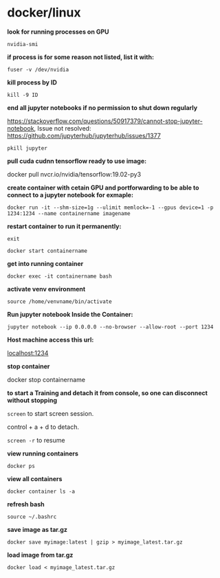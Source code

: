 # docker/linux

**look for running processes on GPU**

`nvidia-smi`

**if process is for some reason not listed, list it with:**

`fuser -v /dev/nvidia`

**kill process by ID**

`kill -9 ID`

**end all jupyter notebooks if no permission to shut down regularly**

 https://stackoverflow.com/questions/50917379/cannot-stop-jupyter-notebook, Issue not resolved: https://github.com/jupyterhub/jupyterhub/issues/1377

`pkill jupyter` 

**pull cuda cudnn tensorflow ready to use image:**

docker pull nvcr.io/nvidia/tensorflow:19.02-py3

**create container with cetain GPU and portforwarding to be able to connect to a jupyter notebook for exmaple:**

`docker run -it --shm-size=1g --ulimit memlock=-1 --gpus device=1 -p 1234:1234 --name containername imagename`

**restart container to run it permanently:**

`exit`

`docker start containername`

**get into running container**

`docker exec -it containername bash`

**activate venv environment**

`source /home/venvname/bin/activate`

**Run jupyter notebook Inside the Container:**

`jupyter notebook --ip 0.0.0.0 --no-browser --allow-root --port 1234`

**Host machine access this url:**

[localhost:1234](localhost:1234)

**stop container**

docker stop containername

**to start a Training and detach it from console, so one can disconnect without stopping**

`screen` to start screen session.

control + a + d to detach.

`screen -r` to resume

**view running containers**

`docker ps`

**view all containers**

`docker container ls -a`

**refresh bash**

`source ~/.bashrc`

**save image as tar.gz**

`docker save myimage:latest | gzip > myimage_latest.tar.gz`

**load image from tar.gz**

`docker load < myimage_latest.tar.gz`
